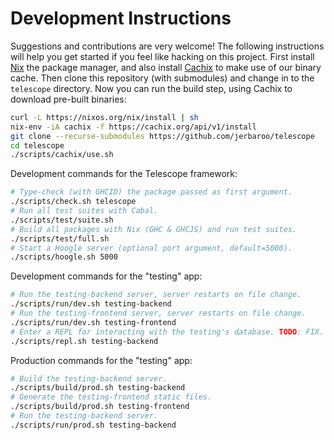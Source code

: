 # Development Instructions
Suggestions and contributions are very welcome! The following instructions will
help you get started if you feel like hacking on this project. First install
[Nix](https://nixos.org/download.html) the package manager, and also install
[Cachix](https://docs.cachix.org/) to make use of our binary cache. Then clone
this repository (with submodules) and change in to the `telescope` directory.
Now you can run the build step, using Cachix to download pre-built binaries:

``` bash
curl -L https://nixos.org/nix/install | sh
nix-env -iA cachix -f https://cachix.org/api/v1/install
git clone --recurse-submodules https://github.com/jerbaroo/telescope
cd telescope
./scripts/cachix/use.sh
```

Development commands for the Telescope framework:

``` bash
# Type-check (with GHCID) the package passed as first argument.
./scripts/check.sh telescope
# Run all test suites with Cabal.
./scripts/test/suite.sh
# Build all packages with Nix (GHC & GHCJS) and run test suites.
./scripts/test/full.sh
# Start a Hoogle server (optional port argument, default=5000).
./scripts/hoogle.sh 5000
```

Development commands for the "testing" app:

``` bash
# Run the testing-backend server, server restarts on file change.
./scripts/run/dev.sh testing-backend
# Run the testing-frontend server, server restarts on file change.
./scripts/run/dev.sh testing-frontend
# Enter a REPL for interacting with the testing's database. TODO: FIX.
./scripts/repl.sh testing-backend
```

Production commands for the "testing" app:

``` bash 
# Build the testing-backend server.
./scripts/build/prod.sh testing-backend
# Generate the testing-frontend static files.
./scripts/build/prod.sh testing-frontend
# Run the testing-backend server.
./scripts/run/prod.sh testing-backend
```

